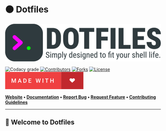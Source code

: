 # ⚫ Dotfiles

![Banner representing the Dotfiles Library](/media/dotfiles.svg)

![Codacy grade](https://img.shields.io/codacy/grade/634cfc4de08e492ebcbb341631066241?style=for-the-badge)
[![Contributors][contributors-shield]](https://github.com/sebastienrousseau/dotfiles/graphs/contributors)
[![Forks][forks-shield]](https://github.com/sebastienrousseau/dotfiles/)
[![License](https://img.shields.io/badge/License-MIT-green.svg?style=for-the-badge\&color=ff69b4)](https://opensource.org/licenses/MIT)
![Made with Love](/media/made-with-love.svg)

**[Website](https://dotfiles.co) • [Documentation](https://dotfiles/docs/)
• [Report Bug](https://github.com/sebastienrousseau/dotfiles/issues)
• [Request Feature](https://github.com/sebastienrousseau/dotfiles/issues)
• [Contributing Guidelines](https://github.com/sebastienrousseau/dotfiles/blob/master/.github/CONTRIBUTING.md)**

***

## 👋 Welcome to Dotfiles



[contributors-shield]: https://img.shields.io/github/contributors/sebastienrousseau/dotfiles.svg?style=for-the-badge
[contributors-url]: https://github.com/sebastienrousseau/dotfiles/graphs/contributors
[forks-shield]: https://img.shields.io/github/forks/sebastienrousseau/dotfiles.svg?style=for-the-badge
[forks-url]: https://github.com/sebastienrousseau/dotfiles/network/members

